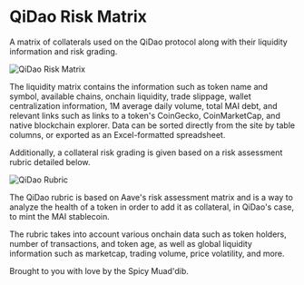 # QiDao Risk Matrix

A matrix of collaterals used on the QiDao protocol along with their liquidity information and risk grading.

![QiDao Risk Matrix](https://github.com/spicy-muaddib/qidao_liquidity_matrix/blob/main/qidao_liquidity_matrix.png?raw=true)

The liquidity matrix contains the information such as token name and symbol, available chains, onchain liquidity, trade slippage, wallet centralization information, 1M average daily volume, total MAI debt, and relevant links such as links to a token's CoinGecko, CoinMarketCap, and native blockchain explorer. Data can be sorted directly from the site by table columns, or exported as an Excel-formatted spreadsheet.

Additionally, a collateral risk grading is given based on a risk assessment rubric detailed below.

![QiDao Rubric](https://github.com/spicy-muaddib/qidao_liquidity_matrix/blob/main/qidao_rubric.png?raw=true)

The QiDao rubric is based on Aave's risk assessment matrix and is a way to analyze the health of a token in order to add it as collateral, in QiDao's case, to mint the MAI stablecoin.

The rubric takes into account various onchain data such as token holders, number of transactions, and token age, as well as global liquidity information such as marketcap, trading volume, price volatility, and more.

Brought to you with love by the Spicy Muad'dib.
